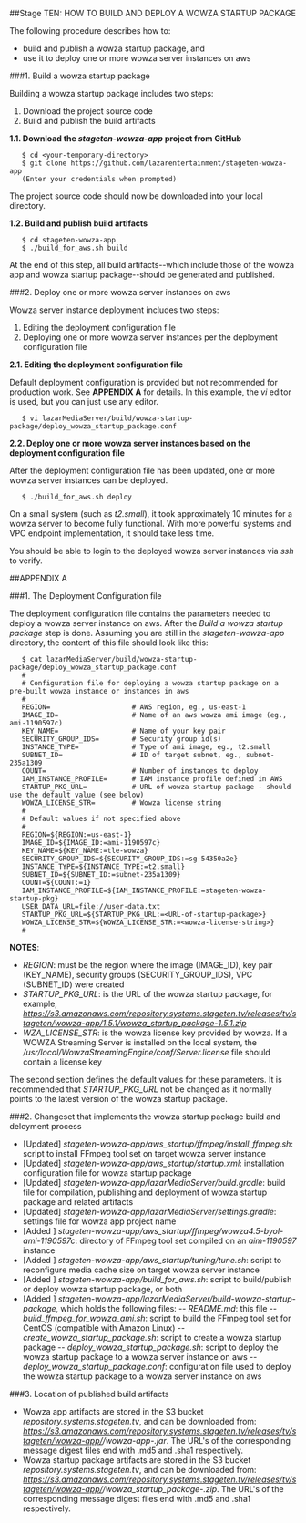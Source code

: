 ##Stage TEN: HOW TO BUILD AND DEPLOY A WOWZA STARTUP PACKAGE

The following procedure describes how to:
- build and publish a wowza startup package, and
- use it to deploy one or more wowza server instances on aws

###1. Build a wowza startup package

Building a wowza startup package includes two steps:

1. Download the project source code
2. Build and publish the build artifacts

**1.1. Download the *stageten-wowza-app* project from GitHub**
```
   $ cd <your-temporary-directory>
   $ git clone https://github.com/lazarentertainment/stageten-wowza-app
   (Enter your credentials when prompted)
```
The project source code should now be downloaded into your local directory.

**1.2. Build and publish build artifacts**
```
   $ cd stageten-wowza-app
   $ ./build_for_aws.sh build
```
   At the end of this step, all build artifacts--which include those of the wowza app and wowza startup package--should be generated and published.

###2. Deploy one or more wowza server instances on aws

Wowza server instance deployment includes two steps:

1. Editing the deployment configuration file
2. Deploying one or more wowza server instances per the deployment configuration file

**2.1. Editing the deployment configuration file**

   Default deployment configuration is provided but not recommended for production work. See **APPENDIX A** for details.
   In this example, the *vi* editor is used, but you can just use any editor.
```
   $ vi lazarMediaServer/build/wowza-startup-package/deploy_wowza_startup_package.conf
```
**2.2. Deploy one or more wowza server instances based on the deployment configuration file**

   After the deployment configuration file has been updated, one or more wowza server instances can be deployed.
```
   $ ./build_for_aws.sh deploy
```
   On a small system (such as *t2.small*), it took approximately 10 minutes for a wowza server to become fully functional. With more powerful systems and VPC endpoint implementation, it should take less time.

   You should be able to login to the deployed wowza server instances via *ssh* to verify.


##APPENDIX A

###1. The Deployment Configuration file

The deployment configuration file contains the parameters needed to deploy a wowza server instance on aws. After the *Build a wowza startup package* step is done. Assuming you are still in the *stageten-wowza-app* directory, the content of this file should look like this:
```
   $ cat lazarMediaServer/build/wowza-startup-package/deploy_wowza_startup_package.conf
   #
   # Configuration file for deploying a wowza startup package on a pre-built wowza instance or instances in aws
   #
   REGION=                    # AWS region, eg., us-east-1
   IMAGE_ID=                  # Name of an aws wowza ami image (eg., ami-1190597c)
   KEY_NAME=                  # Name of your key pair
   SECURITY_GROUP_IDS=        # Security group id(s)
   INSTANCE_TYPE=             # Type of ami image, eg., t2.small
   SUBNET_ID=                 # ID of target subnet, eg., subnet-235a1309
   COUNT=                     # Number of instances to deploy
   IAM_INSTANCE_PROFILE=      # IAM instance profile defined in AWS
   STARTUP_PKG_URL=           # URL of wowza startup package - should use the default value (see below)
   WOWZA_LICENSE_STR=         # Wowza license string
   #
   # Default values if not specified above
   #
   REGION=${REGION:=us-east-1}
   IMAGE_ID=${IMAGE_ID:=ami-1190597c}
   KEY_NAME=${KEY_NAME:=tle-wowza}
   SECURITY_GROUP_IDS=${SECURITY_GROUP_IDS:=sg-54350a2e}
   INSTANCE_TYPE=${INSTANCE_TYPE:=t2.small}
   SUBNET_ID=${SUBNET_ID:=subnet-235a1309}
   COUNT=${COUNT:=1}
   IAM_INSTANCE_PROFILE=${IAM_INSTANCE_PROFILE:=stageten-wowza-startup-pkg}
   USER_DATA_URL=file://user-data.txt
   STARTUP_PKG_URL=${STARTUP_PKG_URL:=<URL-of-startup-package>}
   WOWZA_LICENSE_STR=${WOWZA_LICENSE_STR:=<wowza-license-string>}
   #
```
**NOTES**:
- *REGION*: must be the region where the image (IMAGE_ID), key pair (KEY_NAME), security groups (SECURITY_GROUP_IDS), VPC (SUBNET_ID) were created
- *STARTUP_PKG_URL*: is the URL of the wowza startup package, for example, *https://s3.amazonaws.com/repository.systems.stageten.tv/releases/tv/stageten/wowza-app/1.5.1/wowza_startup_package-1.5.1.zip*
- *WZA_LICENSE_STR*: is the wowza license key provided by wowza. If a WOWZA Streaming Server is installed on the local system, the */usr/local/WowzaStreamingEngine/conf/Server.license* file should contain a license key

The second section defines the default values for these parameters. It is recommended that *STARTUP_PKG_URL* not be changed as it normally points to the latest version of the wowza startup package.

###2. Changeset that implements the wowza startup package build and deloyment process

- [Updated] *stageten-wowza-app/aws_startup/ffmpeg/install_ffmpeg.sh*: script to install FFmpeg tool set on target wowza server instance
- [Updated] *stageten-wowza-app/aws_startup/startup.xml*: installation configuration file for wowza startup package
- [Updated] *stageten-wowza-app/lazarMediaServer/build.gradle*: build file for compilation, publishing and deployment of wowza startup package and related artifacts
- [Updated] *stageten-wowza-app/lazarMediaServer/settings.gradle*: settings file for wowza app project name
- [Added  ] *stageten-wowza-app/aws_startup/ffmpeg/wowza4.5-byol-ami-1190597c*: directory of FFmpeg tool set compiled on an *aim-1190597* instance
- [Added  ] *stageten-wowza-app/aws_startup/tuning/tune.sh*: script to reconfigure media cache size on target wowza server instance
- [Added  ] *stageten-wowza-app/build_for_aws.sh*: script to build/publish or deploy wowza startup package, or both
- [Added  ] *stageten-wowza-app/lazarMediaServer/build-wowza-startup-package*, which holds the following files:
              -- *README.md*: this file
              -- *build_ffmpeg_for_wowza_ami.sh*: script to build the FFmpeg tool set for CentOS (compatible with Amazon Linux)
              -- *create_wowza_startup_package.sh*: script to create a wowza startup package
              -- *deploy_wowza_startup_package.sh*: script to deploy the wowza startup package to a wowza server instance on aws
              -- *deploy_wowza_startup_package.conf*: configuration file used to deploy the wowza startup package to a wowza server instance on aws

###3. Location of published build artifacts

- Wowza app artifacts are stored in the S3 bucket *repository.systems.stageten.tv*, and can be downloaded from: *https://s3.amazonaws.com/repository.systems.stageten.tv/releases/tv/stageten/wowza-app/<release>/wowza-app-<release>.jar*. The URL's of the corresponding message digest files end with .md5 and .sha1 respectively.
- Wowza startup package artifacts are stored in the S3 bucket *repository.systems.stageten.tv*, and can be downloaded from: *https://s3.amazonaws.com/repository.systems.stageten.tv/releases/tv/stageten/wowza-app/<release>/wowza_startup_package-<release>.zip*. The URL's of the corresponding message digest files end with .md5 and .sha1 respectively.
